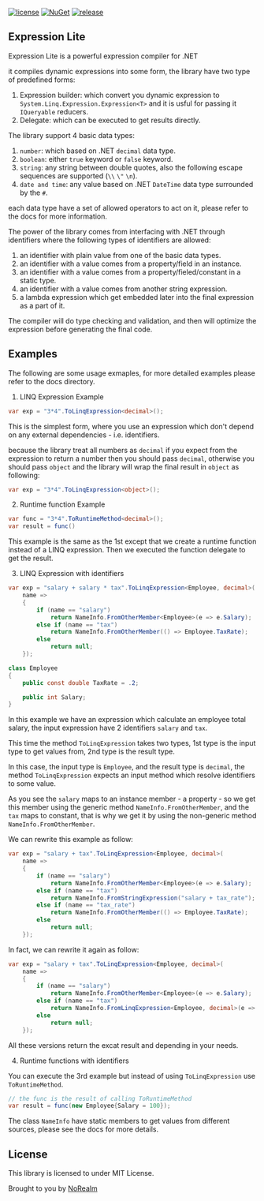 [![license](https://img.shields.io/github/license/mashape/apistatus.svg)](LICENSE)
[![NuGet](https://img.shields.io/nuget/v/NoRealm.ExpressionLite.svg)](https://www.nuget.org/packages/NoRealm.ExpressionLite)
[![release](https://img.shields.io/github/v/release/norealm/expression-lite)](/norealm/expression-lite/releases/latest)

## Expression Lite

Expression Lite is a powerful expression compiler for .NET

it compiles dynamic expressions into some form, the library have two type of predefined forms:

  1. Expression builder: which convert you dynamic expression to `System.Linq.Expression.Expression<T>` and it is usful for passing it `IQueryable` reducers.
  2. Delegate: which can be executed to get results directly.

The library support 4 basic data types:

  1. `number`: which based on .NET `decimal` data type.
  2. `boolean`: either `true` keyword or `false` keyword.
  3. `string`: any string between double quotes, also the following escape sequences are supported (`\\` `\"` `\n`).
  4. `date and time`: any value based on .NET `DateTime` data type surrounded by the `#`.

each data type have a set of allowed operators to act on it, please refer to the docs for more information.

The power of the library comes from interfacing with .NET through identifiers where the following types of identifiers are allowed:

  1. an identifier with plain value from one of the basic data types.
  2. an identifier with a value comes from a property/field in an instance.
  3. an identifier with a value comes from a property/fieled/constant in a static type.
  4. an identifier with a value comes from another string expression.
  5. a lambda expression which get embedded later into the final expression as a part of it.

The compiler will do type checking and validation, and then will optimize the expression before generating the final code.

## Examples

The following are some usage exmaples, for more detailed examples please refer to the docs directory.

1. LINQ Expression Example

```csharp
var exp = "3*4".ToLinqExpression<decimal>();
```

This is the simplest form, where you use an expression which don't depend on any external dependencies - i.e. identifiers.

because the library treat all numbers as `decimal` if you expect from the expression to return a number then you should pass `decimal`, otherwise you should pass `object` and the library will wrap the final result in `object` as following:

```csharp
var exp = "3*4".ToLinqExpression<object>();
```

2. Runtime function Example

```csharp
var func = "3*4".ToRuntimeMethod<decimal>();
var result = func()
```

This example is the same as the 1st except that we create a runtime function instead of a LINQ expression. Then we executed the function delegate to get the result.


3. LINQ Expression with identifiers

```csharp
var exp = "salary + salary * tax".ToLinqExpression<Employee, decimal>(
	name =>
	{
		if (name == "salary")
			return NameInfo.FromOtherMember<Employee>(e => e.Salary);
		else if (name == "tax")
			return NameInfo.FromOtherMember(() => Employee.TaxRate);
		else
			return null;
	});

class Employee
{
	public const double TaxRate = .2;

	public int Salary;
}
```

In this example we have an expression which calculate an employee total salary, the input expression have 2 identifiers `salary` and `tax`.

This time the method `ToLinqExpression` takes two types, 1st type is the input type to get values from, 2nd type is the result type.

In this case, the input type is `Employee`, and the result type is `decimal`, the method `ToLinqExpression` expects an input method which resolve identifiers to some value.

As you see the `salary` maps to an instance member - a property - so we get this member using the generic method `NameInfo.FromOtherMember`, and the `tax` maps to constant, that is why we get it by using the non-generic method `NameInfo.FromOtherMember`.

We can rewrite this example as follow:

```csharp
var exp = "salary + tax".ToLinqExpression<Employee, decimal>(
	name =>
	{
		if (name == "salary")
			return NameInfo.FromOtherMember<Employee>(e => e.Salary);
		else if (name == "tax")
			return NameInfo.FromStringExpression("salary + tax_rate");
		else if (name == "tax_rate")
			return NameInfo.FromOtherMember(() => Employee.TaxRate);
		else
			return null;
	});
```

In fact, we can rewrite it again as follow:
```csharp
var exp = "salary + tax".ToLinqExpression<Employee, decimal>(
	name =>
	{
		if (name == "salary")
			return NameInfo.FromOtherMember<Employee>(e => e.Salary);
		else if (name == "tax")
			return NameInfo.FromLinqExpression<Employee, decimal>(e => e.Salary * (decimal)Employee.TaxRate);
		else
			return null;
	});
```

All these versions return the excat result and depending in your needs.

4. Runtime functions with identifiers

You can execute the 3rd example but instead of using `ToLinqExpression` use `ToRuntimeMethod`.

```csharp
// the func is the result of calling ToRuntimeMethod
var result = func(new Employee{Salary = 100});
```

The class `NameInfo` have static members to get values from different sources, please see the docs for more details.

## License
This library is licensed to under MIT License.

Brought to you by [NoRealm](https://github.com/norealm)
